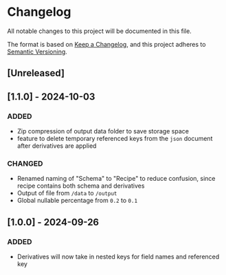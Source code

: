 # Changelog

All notable changes to this project will be documented in this file.

The format is based on [Keep a Changelog](https://keepachangelog.com/en/1.1.0/),
and this project adheres to [Semantic Versioning](https://semver.org/spec/v2.0.0.html).

## [Unreleased]

## [1.1.0] - 2024-10-03

### ADDED

- Zip compression of output data folder to save storage space
- feature to delete temporary referenced keys from the `json` document after derivatives are applied

### CHANGED

- Renamed naming of "Schema" to "Recipe" to reduce confusion, since recipe contains both schema and derivatives
- Output of file from `/data` to `/output`
- Global nullable percentage from `0.2` to `0.1`

## [1.0.0] - 2024-09-26

### ADDED

- Derivatives will now take in nested keys for field names and referenced key
